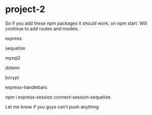 # project-2

So if you add these npm packages it should work, on npm start.  Will continue to add routes and models. 

express

sequelize 

mysql2

dotenv

bcrypt

express-handlebars

npm i express-session connect-session-sequelize

Let me know if you guys can't push anything
